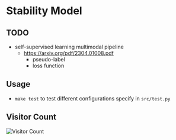 # Stability Model
## TODO
* self-supervised learning multimodal pipeline 
  * https://arxiv.org/pdf/2304.01008.pdf
    * pseudo-label
    * loss function
  

## Usage
* `make test` to test different configurations specify in `src/test.py`

## Visitor Count
![Visitor Count](https://profile-counter.glitch.me/huangruoqi/count.svg)
